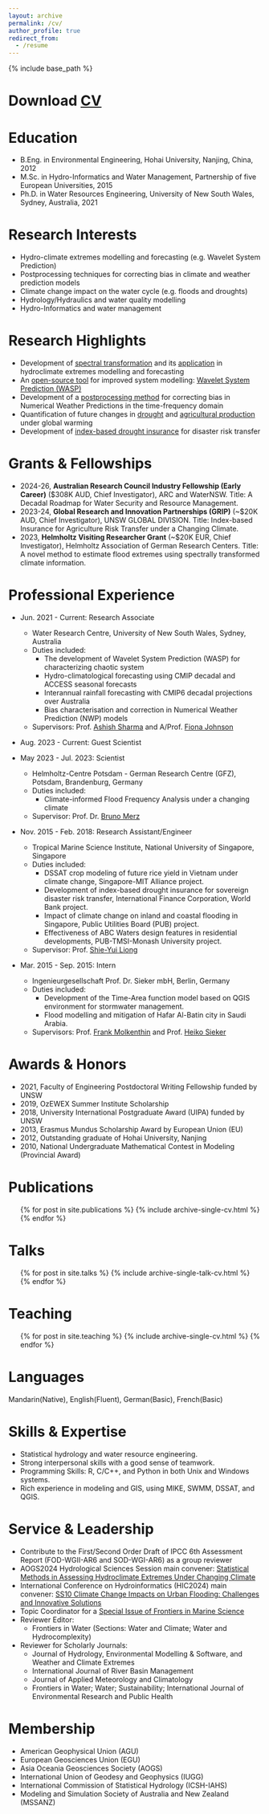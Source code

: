 ```yaml
---
layout: archive
permalink: /cv/
author_profile: true
redirect_from:
  - /resume
---
```


{% include base_path %}

Download [CV](http://zejiang-unsw.github.io/files/CV_ZeJIANG.pdf)
======

Education
======
* B.Eng. in Environmental Engineering, Hohai University, Nanjing, China, 2012
* M.Sc. in Hydro-Informatics and Water Management, Partnership of five European Universities, 2015
* Ph.D. in Water Resources Engineering, University of New South Wales, Sydney, Australia, 2021

Research Interests
======
* Hydro-climate extremes modelling and forecasting (e.g. Wavelet System Prediction)
* Postprocessing techniques for correcting bias in climate and weather prediction models
* Climate change impact on the water cycle (e.g. floods and droughts)
* Hydrology/Hydraulics and water quality modelling
* Hydro-Informatics and water management

Research Highlights
======
* Development of [spectral transformation](https://doi.org/10.1029/2019WR026962) and its [application](https://doi.org/10.1016/j.jhydrol.2021.126816) in hydroclimate extremes modelling and forecasting
* An [open-source tool](https://cran.r-project.org/web/packages/WASP/index.html) for improved system modelling: [Wavelet System Prediction (WASP)](https://doi.org/10.1016/j.envsoft.2020.104907)
* Development of a [postprocessing method](https://doi.org/10.1175/MWR-D-22-0217.1) for correcting bias in Numerical Weather Predictions in the time-frequency domain
* Quantification of future changes in [drought](https://doi.org/10.1029/2022EF003350) and [agricultural production](https://doi.org/10.1007/s00704-018-2617-z) under global warming
* Development of [index-based drought insurance](https://doi.org/10.1108/AFR-02-2020-0020) for disaster risk transfer

Grants & Fellowships
======
* 2024-26, **Australian Research Council Industry Fellowship (Early Career)**  ($308K AUD, Chief Investigator), ARC and WaterNSW. Title: A Decadal Roadmap for Water Security and Resource Management.
* 2023-24, **Global Research and Innovation Partnerships (GRIP)** (~$20K AUD, Chief Investigator), UNSW GLOBAL DIVISION. Title: Index-based Insurance for Agriculture Risk Transfer under a Changing Climate. 
* 2023, **Helmholtz Visiting Researcher Grant** (~$20K EUR, Chief Investigator), Helmholtz Association of German Research Centers. Title: A novel method to estimate flood extremes using spectrally transformed climate information.

Professional Experience
======
* Jun. 2021 - Current: Research Associate
  * Water Research Centre, University of New South Wales, Sydney, Australia
  * Duties included: 
	+ The development of Wavelet System Prediction (WASP) for characterizing chaotic system
    + Hydro-climatological forecasting using CMIP decadal and ACCESS seasonal forecasts
    + Interannual rainfall forecasting with CMIP6 decadal projections over Australia
    + Bias characterisation and correction in Numerical Weather Prediction (NWP) models
  * Supervisors: Prof. [Ashish Sharma](https://scholar.google.com.au/citations?user=C_9ndbcAAAAJ&hl=en) and A/Prof. [Fiona Johnson](https://scholar.google.com.au/citations?user=PYu5v4YAAAAJ&hl=en)

* Aug. 2023 - Current: Guest Scientist
* May 2023 - Jul. 2023: Scientist
  * Helmholtz-Centre Potsdam - German Research Centre (GFZ), Potsdam, Brandenburg, Germany
  * Duties included: 
	+ Climate-informed Flood Frequency Analysis under a changing climate
  * Supervisor: Prof. Dr. [Bruno Merz](https://www.gfz-potsdam.de/en/staff/bruno.merz/sec44)

* Nov. 2015 - Feb. 2018: Research Assistant/Engineer
  * Tropical Marine Science Institute, National University of Singapore, Singapore
  * Duties included: 
	+ DSSAT crop modeling of future rice yield in Vietnam under climate change, Singapore-MIT Alliance project.
	+ Development of index-based drought insurance for sovereign disaster risk transfer, International Finance Corporation, World Bank project. 
	+ Impact of climate change on inland and coastal flooding in Singapore, Public Utilities Board (PUB) project.
	+ Effectiveness of ABC Waters design features in residential developments, PUB-TMSI-Monash University project.
  * Supervisor: Prof. [Shie-Yui Liong](https://scholar.google.com.au/citations?user=PvpaEVUAAAAJ&hl=en)

* Mar. 2015 - Sep. 2015: Intern
  * Ingenieurgesellschaft Prof. Dr. Sieker mbH, Berlin, Germany
  * Duties included:
    + Development of the Time-Area function model based on QGIS environment for stormwater management.
    + Flood modelling and mitigation of Hafar Al-Batin city in Saudi Arabia.   
  * Supervisors: Prof. [Frank Molkenthin](https://www.b-tu.de/fg-hydrologie/team/mitarbeiter/apl-prof-frank-molkenthin) and Prof. [Heiko Sieker](https://www.sieker.de/aktuelles/news/heiko-sieker-honorarprofessor-an-der-tu-berlin-143.html?no_cache=1)

Awards & Honors
======
* 2021, Faculty of Engineering Postdoctoral Writing Fellowship funded by UNSW
* 2019, OzEWEX Summer Institute Scholarship
* 2018, University International Postgraduate Award (UIPA) funded by UNSW
* 2013, Erasmus Mundus Scholarship Award by European Union (EU)
* 2012, Outstanding graduate of Hohai University, Nanjing
* 2010, National Undergraduate Mathematical Contest in Modeling (Provincial Award)

Publications
======
  <ul>{% for post in site.publications %}
    {% include archive-single-cv.html %}
  {% endfor %}</ul>
 
Talks
======
  <ul>{% for post in site.talks %}
    {% include archive-single-talk-cv.html %}
  {% endfor %}</ul>
  
Teaching
======
  <ul>{% for post in site.teaching %}
    {% include archive-single-cv.html %}
  {% endfor %}</ul>
  
Languages
======
Mandarin(Native), English(Fluent), German(Basic), French(Basic)

Skills & Expertise 
======
* Statistical hydrology and water resource engineering.
* Strong interpersonal skills with a good sense of teamwork. 
* Programming Skills: R, C/C++, and Python in both Unix and Windows systems.
* Rich experience in modeling and GIS, using MIKE, SWMM, DSSAT, and QGIS.

Service & Leadership
======
* Contribute to the First/Second Order Draft of IPCC 6th Assessment Report (FOD-WGII-AR6 and SOD-WGI-AR6) as a group reviewer
* AOGS2024 Hydrological Sciences Session main convener: [Statistical Methods in Assessing Hydroclimate Extremes Under Changing Climate](https://www.asiaoceania.org/aogs2024/public.asp?page=sessions_and_conveners.asp)
* International Conference on Hydroinformatics (HIC2024) main convener: [SS10 Climate Change Impacts on Urban Flooding: Challenges and Innovative Solutions](https://hic2024.scimeeting.cn/en/web/program/1661?class=13512&hall_id=0&date_id=0&is_satellite=0)
* Topic Coordinator for a [Special Issue of Frontiers in Marine Science](https://www.frontiersin.org/research-topics/46827/toxicological-endpoints-and-bioavailability-of-emerging-contaminants-and-their-impacts-on-marine-nut)
* Reviewer Editor: 
  + Frontiers in Water (Sections: Water and Climate; Water and Hydrocomplexity)
* Reviewer for Scholarly Journals: 
  + Journal of Hydrology, Environmental Modelling & Software, and Weather and Climate Extremes
  + International Journal of River Basin Management 
  + Journal of Applied Meteorology and Climatology
  + Frontiers in Water; Water; Sustainability; International Journal of Environmental Research and Public Health

Membership
======
* American Geophysical Union (AGU)
* European Geosciences Union (EGU) 
* Asia Oceania Geosciences Society (AOGS)
* International Union of Geodesy and Geophysics (IUGG)
* International Commission of Statistical Hydrology (ICSH-IAHS)
* Modeling and Simulation Society of Australia and New Zealand (MSSANZ)
